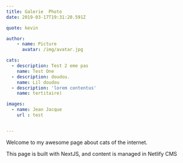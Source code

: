 ```yaml
---
title: Galerie  Photo
date: 2019-03-17T19:31:20.591Z

quote: kevin

author: 
    - name: Picture
      avatar: /img/avatar.jpg

cats:
  - description: Test 2 eme pas
    name: Test One    
  - description: doudou.
    name: Lil doudou
  - description: 'lorem contentus'
    name: tertitaire)

images: 
  - name: Jean Jacque
    url : test  


---
```

Welcome to my awesome page about cats of the internet.

This page is built with NextJS, and content is managed in Netlify CMS